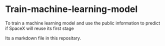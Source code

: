 # Train-machine-learning-model
To train a machine learning model and use the public information to predict if SpaceX will reuse its first stage

Its a markdown file in this repositary.
